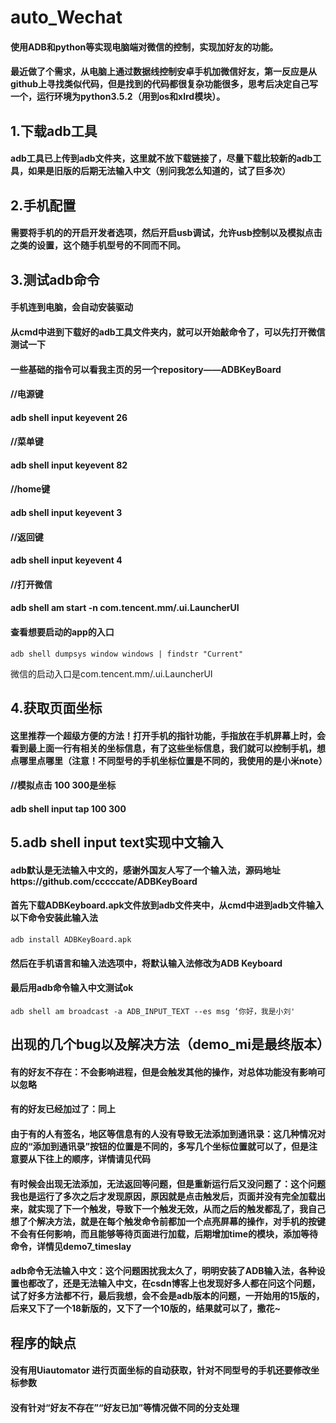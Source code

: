 # auto_Wechat
#### 使用ADB和python等实现电脑端对微信的控制，实现加好友的功能。
#### 最近做了个需求，从电脑上通过数据线控制安卓手机加微信好友，第一反应是从github上寻找类似代码，但是找到的代码都很复杂功能很多，思考后决定自己写一个，运行环境为python3.5.2（用到os和xlrd模块）。
## 1.下载adb工具
#### adb工具已上传到adb文件夹，这里就不放下载链接了，尽量下载比较新的adb工具，如果是旧版的后期无法输入中文（别问我怎么知道的，试了巨多次）
## 2.手机配置
#### 需要将手机的的开启开发者选项，然后开启usb调试，允许usb控制以及模拟点击之类的设置，这个随手机型号的不同而不同。 
## 3.测试adb命令
#### 手机连到电脑，会自动安装驱动
#### 从cmd中进到下载好的adb工具文件夹内，就可以开始敲命令了，可以先打开微信测试一下
#### 一些基础的指令可以看我主页的另一个repository——ADBKeyBoard
#### //电源键
#### adb shell input keyevent 26
#### //菜单键
#### adb shell input keyevent 82
#### //home键
#### adb shell input keyevent 3
#### //返回键
#### adb shell input keyevent 4
#### //打开微信
#### adb shell am start -n com.tencent.mm/.ui.LauncherUI
#### 查看想要启动的app的入口  
```
adb shell dumpsys window windows | findstr "Current"
```
微信的启动入口是com.tencent.mm/.ui.LauncherUI  

## 4.获取页面坐标
#### 这里推荐一个超级方便的方法！打开手机的指针功能，手指放在手机屏幕上时，会看到最上面一行有相关的坐标信息，有了这些坐标信息，我们就可以控制手机，想点哪里点哪里（注意！不同型号的手机坐标位置是不同的，我使用的是小米note）
#### //模拟点击 100 300是坐标
#### adb shell input tap 100 300
## 5.adb shell input text实现中文输入
#### adb默认是无法输入中文的，感谢外国友人写了一个输入法，源码地址https://github.com/cccccate/ADBKeyBoard
#### 首先下载ADBKeyboard.apk文件放到adb文件夹中，从cmd中进到adb文件输入以下命令安装此输入法
```
adb install ADBKeyBoard.apk
```
#### 然后在手机语言和输入法选项中，将默认输入法修改为ADB Keyboard
#### 最后用adb命令输入中文测试ok
```
adb shell am broadcast -a ADB_INPUT_TEXT --es msg ‘你好，我是小刘'
```
## 出现的几个bug以及解决方法（demo_mi是最终版本）
#### 有的好友不存在：不会影响进程，但是会触发其他的操作，对总体功能没有影响可以忽略
#### 有的好友已经加过了：同上
#### 由于有的人有签名，地区等信息有的人没有导致无法添加到通讯录：这几种情况对应的“添加到通讯录”按钮的位置是不同的，多写几个坐标位置就可以了，但是注意要从下往上的顺序，详情请见代码
#### 有时候会出现无法添加，无法返回等问题，但是重新运行后又没问题了：这个问题我也是运行了多次之后才发现原因，原因就是点击触发后，页面并没有完全加载出来，就实现了下一个触发，导致下一个触发无效，从而之后的触发都乱了，我自己想了个解决方法，就是在每个触发命令前都加一个点亮屏幕的操作，对手机的按键不会有任何影响，而且能够等待页面进行加载，后期增加time的模块，添加等待命令，详情见demo7_timeslay  
#### adb命令无法输入中文：这个问题困扰我太久了，明明安装了ADB输入法，各种设置也都改了，还是无法输入中文，在csdn博客上也发现好多人都在问这个问题，试了好多方法都不行，最后我想，会不会是adb版本的问题，一开始用的15版的，后来又下了一个18新版的，又下了一个10版的，结果就可以了，撒花~
## 程序的缺点
#### 没有用Uiautomator 进行页面坐标的自动获取，针对不同型号的手机还要修改坐标参数
####  没有针对“好友不存在”“好友已加”等情况做不同的分支处理


